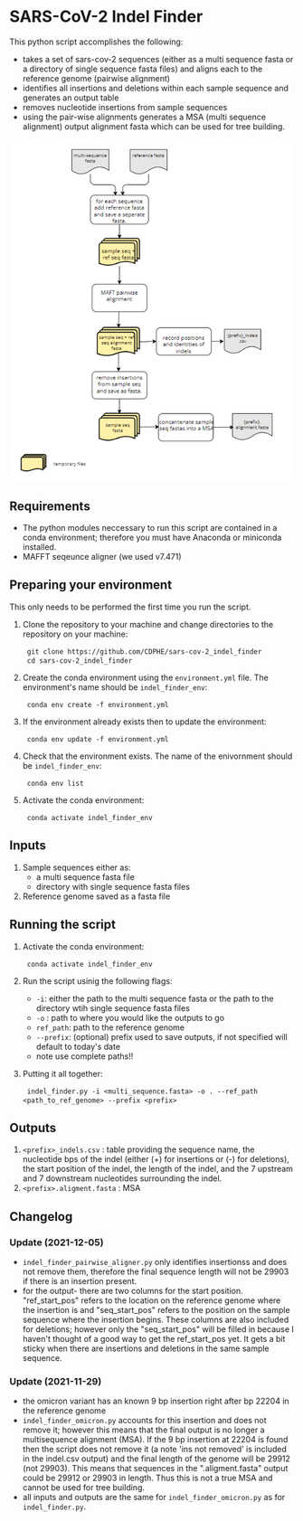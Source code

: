 # SARS-CoV-2 Indel Finder

This python script accomplishes the following:

- takes a set of sars-cov-2 sequences (either as a multi sequence fasta or a directory of single sequence fasta files) and aligns each to the reference genome (pairwise alignment)
- identifies all insertions and deletions within each sample sequence and generates an output table
- removes nucleotide insertions from sample sequences
- using the pair-wise alignments generates a MSA (multi sequence alignment) output alignment fasta which can be used for tree building.

![indel_finder.py workflow diagram](img/SC2_indel_finder_workflow.PNG)

## Requirements

- The python modules neccessary to run this script are contained in a conda environment; therefore you must have Anaconda or miniconda installed.
- MAFFT seqeunce aligner (we used v7.471)

## Preparing your environment

This only needs to be performed the first time you run the script.

1. Clone the repository to your machine and change directories to the repository on your machine:

        git clone https://github.com/CDPHE/sars-cov-2_indel_finder
        cd sars-cov-2_indel_finder

2. Create the conda environment using the `environment.yml` file. The environment's name should be `indel_finder_env`:

        conda env create -f environment.yml

3. If the environment already exists then to update the environment:

        conda env update -f environment.yml

4. Check that the environment exists. The name of the enivornment should be `indel_finder_env`:

        conda env list

5. Activate the conda environment:

        conda activate indel_finder_env

## Inputs

1. Sample sequences either as:
    - a multi sequence fasta file
    - directory with single sequence fasta files
2. Reference genome saved as a fasta file

## Running the script

1. Activate the conda environment:

        conda activate indel_finder_env

2. Run the script usinig the following flags:
    - `-i`: either the path to the multi sequence fasta or the path to the directory wtih single sequence fasta files
    - `-o` : path to where you would like the outputs to go
    - `ref_path`: path to the reference genome
    - `--prefix`: (optional) prefix used to save outputs, if not specified will default to today's date
    - note use complete paths!!
3. Putting it all together:

        indel_finder.py -i <multi_sequence.fasta> -o . --ref_path <path_to_ref_genome> --prefix <prefix>

## Outputs

1. `<prefix>_indels.csv` : table providing the sequence name, the nucleotide bps of the indel (either (+) for insertions or (-) for deletions), the start position of the indel, the length of the indel, and the 7 upstream and 7 downstream nucleotides surrounding the indel.
2. `<prefix>.aligment.fasta` : MSA

## Changelog

### Update (2021-12-05)

- `indel_finder_pairwise_aligner.py` only identifies insertionss and does not remove them, therefore the final sequence length will not be 29903 if there is an insertion present.
- for the output- there are two columns for the start position. "ref_start_pos" refers to the location on the reference genome where the insertion is and "seq_start_pos" refers to the position on the sample sequence where the insertion begins. These columns are also included for deletions; however only the "seq_start_pos" will be filled in because I haven't thought of a good way to get the ref_start_pos yet. It gets a bit sticky when there are insertions and deletions in the same sample sequence.

### Update (2021-11-29)

- the omicron variant has an known 9 bp insertion right after bp 22204 in the reference genome
- `indel_finder_omicron.py` accounts for this insertion and does not remove it; however this means that the final output is no longer a multisequence alignment (MSA). If the 9 bp insertion at 22204 is found then the script does not remove it (a note 'ins not removed' is included in the indel.csv output) and the final length of the genome will be 29912 (not 29903). This means that sequences in the ".aligment.fasta" output could be 29912 or 29903 in length. Thus this is not a true MSA and cannot be used for tree building.
- all inputs and outputs are the same for `indel_finder_omicron.py` as for `indel_finder.py`.
